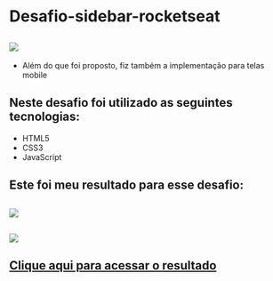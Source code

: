 # Desafio-sidebar-rocketseat

## ![](https://user-images.githubusercontent.com/87453124/174497798-1e5b8121-9fd9-4dbb-aaf0-6e3198139ab9.png)

- Além do que foi proposto, fiz também a implementação para telas mobile


## Neste desafio foi utilizado as seguintes tecnologias:
- HTML5
- CSS3
- JavaScript

## Este foi meu resultado para esse desafio:

## ![](https://user-images.githubusercontent.com/87453124/174497026-1477f1de-fb54-4eec-80ab-09f1e872dd98.png)
## ![](https://user-images.githubusercontent.com/87453124/174498248-ca82ce13-fbd2-4e2b-99a5-c52ce60c4582.png)

## [Clique aqui para acessar o resultado](https://jfilhoribeiro.github.io/Desafio-sidebar-rocketseat/) 
